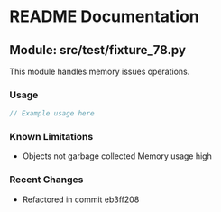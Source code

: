 # README Documentation

## Module: src/test/fixture_78.py

This module handles memory issues operations.

### Usage

```javascript
// Example usage here
```

### Known Limitations

- Objects not garbage collected Memory usage high

### Recent Changes

- Refactored in commit eb3ff208
